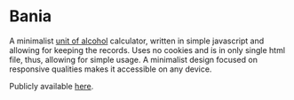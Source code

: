 # Bania

A minimalist [unit of alcohol] calculator, written in simple javascript
and allowing for keeping the records. Uses no cookies and is in only
single html file, thus, allowing for simple usage. A minimalist design
focused on responsive qualities makes it accessible on any device.

Publicly available [here].

[unit of alcohol]: https://en.wikipedia.org/wiki/Unit_of_alcohol
[here]: https://dataswamp.org/~lich/bania/
